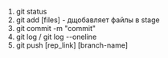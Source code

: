 1. git status
2. git add [files] - дщобавляет файлы в stage
3. git commit -m "commit"
4. git log / git log --oneline
5. git push [rep_link] [branch-name]